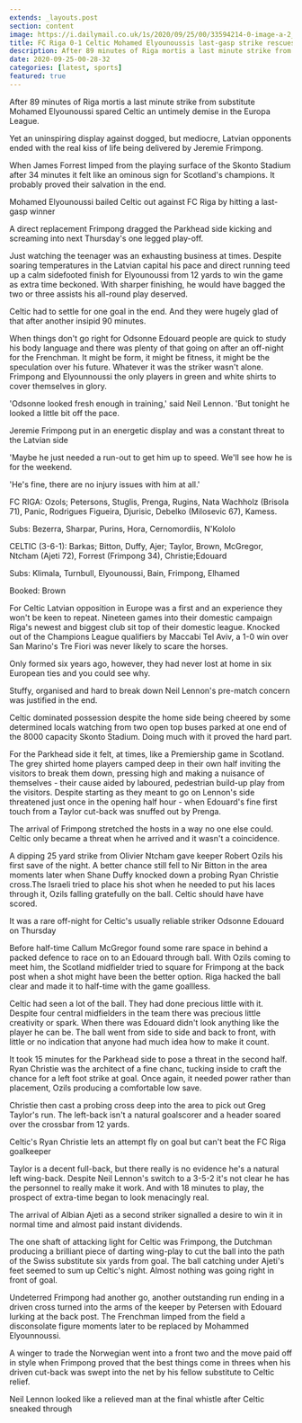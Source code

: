 ```yaml
---
extends: _layouts.post
section: content
image: https://i.dailymail.co.uk/1s/2020/09/25/00/33594214-0-image-a-2_1600988736560.jpg 
title: FC Riga 0-1 Celtic Mohamed Elyounoussis last-gasp strike rescues Neil Lennons men 
description: After 89 minutes of Riga mortis a last minute strike from substitute Mohamed Elyounoussi spared Celtic an untimely demise in the Europa League. 
date: 2020-09-25-00-28-32 
categories: [latest, sports] 
featured: true 
--- 
```

After 89 minutes of Riga mortis a last minute strike from substitute Mohamed Elyounoussi spared Celtic an untimely demise in the Europa League.

Yet an uninspiring display against dogged, but mediocre, Latvian opponents ended with the real kiss of life being delivered by Jeremie Frimpong.

When James Forrest limped from the playing surface of the Skonto Stadium after 34 minutes it felt like an ominous sign for Scotland's champions. It probably proved their salvation in the end.

Mohamed Elyounoussi bailed Celtic out against FC Riga by hitting a last-gasp winner

A direct replacement Frimpong dragged the Parkhead side kicking and screaming into next Thursday's one legged play-off.

Just watching the teenager was an exhausting business at times. Despite soaring temperatures in the Latvian capital his pace and direct running teed up a calm sidefooted finish for Elyounoussi from 12 yards to win the game as extra time beckoned. With sharper finishing, he would have bagged the two or three assists his all-round play deserved.

Celtic had to settle for one goal in the end. And they were hugely glad of that after another insipid 90 minutes.

When things don't go right for Odsonne Edouard people are quick to study his body language and there was plenty of that going on after an off-night for the Frenchman. It might be form, it might be fitness, it might be the speculation over his future. Whatever it was the striker wasn't alone. Frimpong and Elyounnoussi the only players in green and white shirts to cover themselves in glory.

'Odsonne looked fresh enough in training,' said Neil Lennon. 'But tonight he looked a little bit off the pace.

Jeremie Frimpong put in an energetic display and was a constant threat to the Latvian side

'Maybe he just needed a run-out to get him up to speed. We'll see how he is for the weekend.

'He's fine, there are no injury issues with him at all.'

FC RIGA: Ozols; Petersons, Stuglis, Prenga, Rugins, Nata Wachholz (Brisola 71), Panic, Rodrigues Figueira, Djurisic, Debelko (Milosevic 67), Kamess.

Subs: Bezerra, Sharpar, Purins, Hora, Cernomordiis, N'Kololo

CELTIC (3-6-1): Barkas; Bitton, Duffy, Ajer; Taylor, Brown, McGregor, Ntcham (Ajeti 72), Forrest (Frimpong 34), Christie;Edouard

Subs: Klimala, Turnbull, Elyounoussi, Bain, Frimpong, Elhamed

Booked: Brown

For Celtic Latvian opposition in Europe was a first and an experience they won't be keen to repeat. Nineteen games into their domestic campaign Riga's newest and biggest club sit top of their domestic league. Knocked out of the Champions League qualifiers by Maccabi Tel Aviv, a 1-0 win over San Marino's Tre Fiori was never likely to scare the horses.

Only formed six years ago, however, they had never lost at home in six European ties and you could see why.

Stuffy, organised and hard to break down Neil Lennon's pre-match concern was justified in the end.

Celtic dominated possession despite the home side being cheered by some determined locals watching from two open top buses parked at one end of the 8000 capacity Skonto Stadium. Doing much with it proved the hard part.

For the Parkhead side it felt, at times, like a Premiership game in Scotland. The grey shirted home players camped deep in their own half inviting the visitors to break them down, pressing high and making a nuisance of themselves - their cause aided by laboured, pedestrian build-up play from the visitors. Despite starting as they meant to go on Lennon's side threatened just once in the opening half hour - when Edouard's fine first touch from a Taylor cut-back was snuffed out by Prenga.

The arrival of Frimpong stretched the hosts in a way no one else could. Celtic only became a threat when he arrived and it wasn't a coincidence.

A dipping 25 yard strike from Olivier Ntcham gave keeper Robert Ozils his first save of the night. A better chance still fell to Nir Bitton in the area moments later when Shane Duffy knocked down a probing Ryan Christie cross.The Israeli tried to place his shot when he needed to put his laces through it, Ozils falling gratefully on the ball. Celtic should have have scored.

It was a rare off-night for Celtic's usually reliable striker Odsonne Edouard on Thursday

Before half-time Callum McGregor found some rare space in behind a packed defence to race on to an Edouard through ball. With Ozils coming to meet him, the Scotland midfielder tried to square for Frimpong at the back post when a shot might have been the better option. Riga hacked the ball clear and made it to half-time with the game goallless.

Celtic had seen a lot of the ball. They had done precious little with it. Despite four central midfielders in the team there was precious little creativity or spark. When there was Edouard didn't look anything like the player he can be. The ball went from side to side and back to front, with little or no indication that anyone had much idea how to make it count.

It took 15 minutes for the Parkhead side to pose a threat in the second half. Ryan Christie was the architect of a fine chanc, tucking inside to craft the chance for a left foot strike at goal. Once again, it needed power rather than placement, Ozils producing a comfortable low save.

Christie then cast a probing cross deep into the area to pick out Greg Taylor's run. The left-back isn't a natural goalscorer and a header soared over the crossbar from 12 yards.

Celtic's Ryan Christie lets an attempt fly on goal but can't beat the FC Riga goalkeeper

Taylor is a decent full-back, but there really is no evidence he's a natural left wing-back. Despite Neil Lennon's switch to a 3-5-2 it's not clear he has the personnel to really make it work. And with 18 minutes to play, the prospect of extra-time began to look menacingly real.

The arrival of Albian Ajeti as a second striker signalled a desire to win it in normal time and almost paid instant dividends.

The one shaft of attacking light for Celtic was Frimpong, the Dutchman producing a brilliant piece of darting wing-play to cut the ball into the path of the Swiss substitute six yards from goal. The ball catching under Ajeti's feet seemed to sum up Celtic's night. Almost nothing was going right in front of goal.

Undeterred Frimpong had another go, another outstanding run ending in a driven cross turned into the arms of the keeper by Petersen with Edouard lurking at the back post. The Frenchman limped from the field a disconsolate figure moments later to be replaced by Mohammed Elyounnoussi.

A winger to trade the Norwegian went into a front two and the move paid off in style when Frimpong proved that the best things come in threes when his driven cut-back was swept into the net by his fellow substitute to Celtic relief.

Neil Lennon looked like a relieved man at the final whistle after Celtic sneaked through

